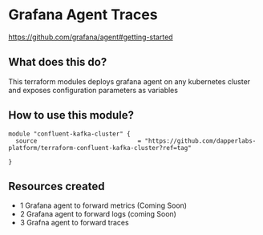# Grafana Agent Traces

https://github.com/grafana/agent#getting-started


## What does this do?

This terraform modules deploys grafana agent on any kubernetes cluster and exposes configuration parameters as variables


## How to use this module?

```hcl
module "confluent-kafka-cluster" {
  source                            = "https://github.com/dapperlabs-platform/terraform-confluent-kafka-cluster?ref=tag"
  
}
```

## Resources created

- 1 Grafana agent to forward metrics (Coming Soon)
- 2 Grafana agent to forward logs (coming Soon)
- 3 Grafna agent to forward traces

